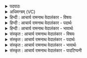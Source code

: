 <details><summary>पदपाठः</summary>

सं꣡वृ꣢꣯क्तधृष्णुम्। सं꣡वृ꣢꣯क्त। धृ꣣ष्णुम्। उक्थ्य꣢म्। म꣣हा꣡म꣢हिव्रतम्। म꣣हा꣢। म꣣हिव्रतम्। म꣡द꣢꣯म्। श꣣त꣢म्। पु꣡रः꣢꣯। रु꣣रु꣡क्षि꣢णम्। ८३७।
</details>

<details><summary>अधिमन्त्रम् (VC)</summary>

- पवमानः सोमः
- कविर्भार्गवः
- गायत्री
- षड्जः
</details>

<details><summary>हिन्दी : आचार्य रामनाथ वेदालंकार - विषयः</summary>

अगले मन्त्र में राजा और परमात्मा को विशेषित किया गया है।
</details>

<details><summary>हिन्दी : आचार्य रामनाथ वेदालंकार - पदार्थः</summary>

पदार्थान्वयभाषाः -  (संवृक्तधृष्णुम्) काम,कोध्र आदि आन्तरिक अथवा बाह्य धर्षणशील शत्रुओं को नष्ट करनेवाले, (उक्थ्यम्) प्रशंसायोग्य, (महामहिव्रतम्) अतिशय पूजनीय कर्मोंवाले, (मदम्) आनन्दजनक, (शतं पुरः) सौ शत्रु-नगरियों को (रुरुक्षणिम्) तोड़-फोड़ देने के लिए कृतसंकल्प पवमान सोम को अर्थात् पवित्रकर्ता जगदीश्वर वा राजा को,हम (ईमहे) प्राप्त करते हैं।[यहाँ ‘ईमहे’ पद पूर्व मन्त्र से लाया गया है]॥२॥
</details>

<details><summary>हिन्दी : आचार्य रामनाथ वेदालंकार - भावार्थः</summary>

भावार्थभाषाः -  जैसे जगदीश्वर आन्तरिक रिपुओं को नष्ट करता,प्रशंसनीय कर्म करता और अपने उपासकों को आनन्दित करता है,वैसे ही राजा सब विघ्नकारी शत्रुओं को उच्छिन्न करके राज्य की उन्नतिवाले कर्म करके प्रजाओं को आनन्दित करे ॥२॥
</details>

<details><summary>संस्कृत : आचार्य रामनाथ वेदालंकार - विषयः</summary>

अथ परमात्मानं राजानं च विशिनष्टि।
</details>

<details><summary>संस्कृत : आचार्य रामनाथ वेदालंकार - पदार्थः</summary>

पदार्थान्वयभाषाः -  (संवृक्तधृष्णुम्) संवृक्ताः संछिन्नाः धृष्णवो धर्षणशीलाः कामक्रोधाद्या आन्तरा बाह्या वा रिपवो येन तम्, (उक्थ्यम्) प्रशंसार्हम्, (महामहिव्रतम्) अतिशयपूजनीयकर्माणम्, (मदम्) आनन्दजनकम्, (शतं पुरः) शतसंख्यकाः शत्रुनगरीः (रुरुक्षणिम्) भङ्क्तुं कृतसंकल्पम्।[रुजो भङ्गे सन्नन्तः। बाहुलकाद् औणादिकः अनिप्रत्ययः। आङि शुषेः सनश्छन्दसि उ० २।१०५ आशुशुक्षणिः इति वत्।]पवमानं पवित्रकर्तारं सोमं जगदीश्वरं राजानं वा वयम् (ईमहे) प्राप्नुमः।[अत्र ‘ईमहे’ इति पूर्वमन्त्रादाकृष्यते]॥२॥
</details>

<details><summary>संस्कृत : आचार्य रामनाथ वेदालंकार - भावार्थः</summary>

भावार्थभाषाः -  यथा जगदीश्वर आन्तरान् सपत्नान् हिनस्ति,प्रशंसनीयानि कर्माणि करोति,स्वोपासकानानन्दयति च तथैव राजा सर्वान् विघ्नकरान् शत्रूनुच्छिद्य राज्योन्नतिकराणि कर्माणि कृत्वा प्रजा आनन्दयेत् ॥२॥
</details>

<details><summary>संस्कृत : आचार्य रामनाथ वेदालंकार - पादटिप्पनी</summary>

टिप्पणी:   १. ऋ० ९।४८।२।
</details>